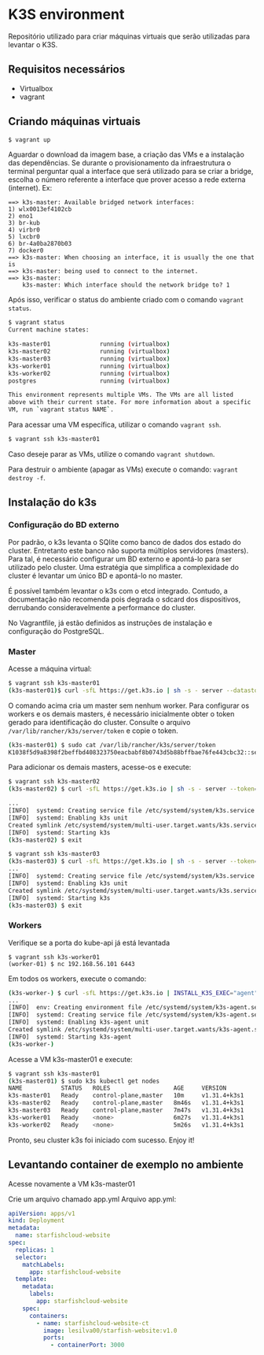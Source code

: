 # K3S environment

Repositório utilizado para criar máquinas virtuais que serão utilizadas para levantar o K3S.


## Requisitos necessários
* Virtualbox
* vagrant

## Criando máquinas virtuais

```sh
$ vagrant up
```

Aguardar o download da imagem base, a criação das VMs e a instalação das dependências. Se durante o provisionamento da infraestrutura o terminal perguntar qual a interface que será utilizado para se criar a bridge, escolha o número referente a interface que prover acesso a rede externa (internet). Ex:

```
==> k3s-master: Available bridged network interfaces:
1) wlx0013ef4102cb
2) eno1
3) br-kub
4) virbr0
5) lxcbr0
6) br-4a0ba2870b03
7) docker0
==> k3s-master: When choosing an interface, it is usually the one that is
==> k3s-master: being used to connect to the internet.
==> k3s-master: 
    k3s-master: Which interface should the network bridge to? 1
```

Após isso, verificar o status do ambiente criado com o comando `vagrant status`.
```sh
$ vagrant status          
Current machine states:

k3s-master01              running (virtualbox)
k3s-master02              running (virtualbox)
k3s-master03              running (virtualbox)
k3s-worker01              running (virtualbox)
k3s-worker02              running (virtualbox)
postgres                  running (virtualbox)

This environment represents multiple VMs. The VMs are all listed
above with their current state. For more information about a specific
VM, run `vagrant status NAME`.
```

Para acessar uma VM específica, utilizar o comando `vagrant ssh`.

```sh
$ vagrant ssh k3s-master01
```

Caso deseje parar as VMs, utilize o comando `vagrant shutdown`.

Para destruir o ambiente (apagar as VMs) execute o comando: `vagrant destroy -f`.

## Instalação do k3s

### Configuração do BD externo

Por padrão, o k3s levanta o SQlite como banco de dados dos estado do cluster. Entretanto este banco não suporta múltiplos servidores (masters). Para tal, é necessário configurar um BD externo e apontá-lo para ser utilizado pelo cluster. Uma estratégia que simplifica a complexidade do cluster é levantar um único BD e apontá-lo no master.

É possível também levantar o k3s com o etcd integrado. Contudo, a documentação não recomenda pois degrada o sdcard dos dispositivos, derrubando consideravelmente a performance do cluster.

No Vagrantfile, já estão definidos as instruções de instalação e configuração do PostgreSQL.

### Master
Acesse a máquina virtual:
```sh
$ vagrant ssh k3s-master01
(k3s-master01)$ curl -sfL https://get.k3s.io | sh -s - server --datastore-endpoint="postgres://k3s_user:k3s_password@192.168.56.50:5432/kubernetes" --tls-san=192.168.56.101
```

O comando acima cria um master sem nenhum worker. Para configurar os workers e os demais masters, é necessário inicialmente obter o token gerado para identificação do cluster. Consulte o arquivo `/var/lib/rancher/k3s/server/token` e copie o token.

```sh
(k3s-master01) $ sudo cat /var/lib/rancher/k3s/server/token
K1038f5d9a8398f2beffbd408323750eacbabf8b0743d5b88bffbae76fe443cbc32::server:2dad61079c0393943aa51b27443313eb
```

Para adicionar os demais masters, acesse-os e execute:
```sh
$ vagrant ssh k3s-master02
(k3s-master02) $ curl -sfL https://get.k3s.io | sh -s - server --token=K1038f5d9a8398f2beffbd408323750eacbabf8b0743d5b88bffbae76fe443cbc32::server:2dad61079c0393943aa51b27443313eb --datastore-endpoint="postgres://k3s_user:k3s_password@192.168.56.50:5432/kubernetes"

...
[INFO]  systemd: Creating service file /etc/systemd/system/k3s.service
[INFO]  systemd: Enabling k3s unit
Created symlink /etc/systemd/system/multi-user.target.wants/k3s.service → /etc/systemd/system/k3s.service.
[INFO]  systemd: Starting k3s
(k3s-master02) $ exit

$ vagrant ssh k3s-master03
(k3s-master03) $ curl -sfL https://get.k3s.io | sh -s - server --token=K1038f5d9a8398f2beffbd408323750eacbabf8b0743d5b88bffbae76fe443cbc32::server:2dad61079c0393943aa51b27443313eb --datastore-endpoint="postgres://k3s_user:k3s_password@192.168.56.50:5432/kubernetes"
...
[INFO]  systemd: Creating service file /etc/systemd/system/k3s.service
[INFO]  systemd: Enabling k3s unit
Created symlink /etc/systemd/system/multi-user.target.wants/k3s.service → /etc/systemd/system/k3s.service.
[INFO]  systemd: Starting k3s
(k3s-master03) $ exit
```
### Workers
Verifique se a porta do kube-api já está levantada
```
$ vagrant ssh k3s-worker01
(worker-01) $ nc 192.168.56.101 6443
```

Em todos os workers, execute o comando:
```sh
(k3s-worker-) $ curl -sfL https://get.k3s.io | INSTALL_K3S_EXEC="agent" K3S_TOKEN="K1038f5d9a8398f2beffbd408323750eacbabf8b0743d5b88bffbae76fe443cbc32::server:2dad61079c0393943aa51b27443313eb" sh -s - --server https://192.168.56.101:6443
...
[INFO]  env: Creating environment file /etc/systemd/system/k3s-agent.service.env
[INFO]  systemd: Creating service file /etc/systemd/system/k3s-agent.service
[INFO]  systemd: Enabling k3s-agent unit
Created symlink /etc/systemd/system/multi-user.target.wants/k3s-agent.service → /etc/systemd/system/k3s-agent.service.
[INFO]  systemd: Starting k3s-agent
(k3s-worker-)
```

Acesse a VM k3s-master01 e execute:
```sh
$ vagrant ssh k3s-master01
(k3s-master01) $ sudo k3s kubectl get nodes
NAME           STATUS   ROLES                  AGE     VERSION
k3s-master01   Ready    control-plane,master   10m     v1.31.4+k3s1
k3s-master02   Ready    control-plane,master   8m46s   v1.31.4+k3s1
k3s-master03   Ready    control-plane,master   7m47s   v1.31.4+k3s1
k3s-worker01   Ready    <none>                 6m27s   v1.31.4+k3s1
k3s-worker02   Ready    <none>                 5m26s   v1.31.4+k3s1
```

Pronto, seu cluster k3s foi iniciado com sucesso. Enjoy it!

## Levantando container de exemplo no ambiente
Acesse novamente a VM k3s-master01

Crie um arquivo chamado app.yml
Arquivo app.yml:
```yaml
apiVersion: apps/v1
kind: Deployment
metadata:
  name: starfishcloud-website
spec:
  replicas: 1
  selector:
    matchLabels:
      app: starfishcloud-website
  template:
    metadata:
      labels:
        app: starfishcloud-website
    spec:
      containers:
        - name: starfishcloud-website-ct
          image: lesilva00/starfish-website:v1.0
          ports:
            - containerPort: 3000
```